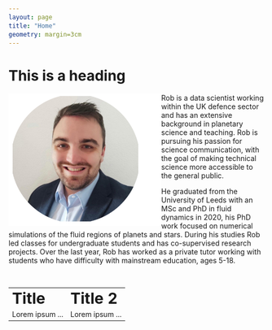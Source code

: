 ```yaml
---
layout: page
title: "Home"
geometry: margin=3cm
---
```



# This is a heading
  

<img src="./images/RL-photo.png" align="left" width="300px"/>

Rob is a data scientist working within the UK defence sector and has an extensive background in planetary science and teaching. Rob is pursuing his passion for science communication, with the goal of making technical science more accessible to the general public.

He graduated from the University of Leeds with an MSc and PhD in fluid dynamics in 2020, his PhD work focused on numerical simulations of the fluid regions of planets and stars. During his studies Rob led classes for undergraduate students and has co-supervised research projects. Over the last year, Rob has worked as a private tutor working with students who have difficulty with mainstream education, ages 5-18.

<br clear="left"/>

<table border="0">
 <tr>
    <td><b style="font-size:30px">Title</b></td>
    <td><b style="font-size:30px">Title 2</b></td>
 </tr>
 <tr>
    <td>Lorem ipsum ...</td>
    <td>Lorem ipsum ...</td>
 </tr>
</table>








